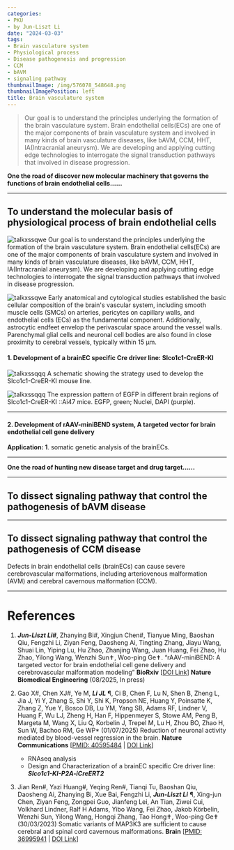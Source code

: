 ```yaml
---
categories:
- PKU
- by Jun-Liszt Li
date: "2024-03-03"
tags:
- Brain vasculature system
- Physiological process
- Disease pathogenesis and progression
- CCM
- bAVM
- signaling pathway
thumbnailImage: /img/576078_548648.png
thumbnailImagePosition: left
title: Brain vasculature system
---
```


> Our goal is to understand the principles underlying the formation of the brain vasculature system. Brain endothelial cells(ECs) are one of the major components of brain vasculature system and involved in many kinds of brain vasculature diseases, like bAVM, CCM, HHT, IA(Intracranial aneurysm). We are developing and applying cutting edge technologies to interrogate the signal transduction pathways that involved in disease progression.


<!--more-->


**One the road of discover new molecular machinery that governs the functions of brain endothelial cells......**



---
## To understand the molecular basis of physiological process of brain endothelial cells
![talkxssqwe](/img/576078_548648.png)
Our goal is to understand the principles underlying the formation of the brain vasculature system. Brain endothelial cells(ECs) are one of the major components of brain vasculature system and involved in many kinds of brain vasculature diseases, like bAVM, CCM, HHT, IA(Intracranial aneurysm). We are developing and applying cutting edge technologies to interrogate the signal transduction pathways that involved in disease progression.


![talkxssqwe](/img/SMC_pericyte_endfoot.png)
Early anatomical and cytological studies established the basic cellular composition of the brain's vascular system, including smooth muscle cells (SMCs) on arteries, pericytes on capillary walls, and endothelial cells (ECs) as the fundamental component. Additionally, astrocytic endfeet envelop the perivascular space around the vessel walls. Parenchymal glial cells and neuronal cell bodies are also found in close proximity to cerebral vessels, typically within 15 μm.


#### 1. Development of a brainEC specific Cre driver line: Slco1c1-CreER-KI
![talkxssqqq](/img/Slco1c1_KI_mouse_line_design.png)
A schematic showing the strategy used to develop the Slco1c1-CreER-KI mouse line.



![talkxssqqq](/img/Slco1c1_KI_mouse_line_result.png)
The expression pattern of EGFP in different brain regions of Slco1c1-CreER-KI ::Ai47 mice. EGFP, green; Nuclei, DAPI (purple).




---
#### 2. Development of rAAV-miniBEND system, A targeted vector for brain endothelial cell gene delivery
**Application: 1**. somatic genetic analysis of the brainECs.




---




**One the road of hunting new disease target and drug target......**

---
## To dissect signaling pathway that control the pathogenesis of bAVM disease






---
## To dissect signaling pathway that control the pathogenesis of CCM disease
Defects in brain endothelial cells (brainECs) can cause severe cerebrovascular malformations, including arteriovenous malformation (AVM) and cerebral cavernous malformation (CCM).










---
# References
1. ***Jun-Liszt Li#***, Zhanying Bi#, Xingjun Chen#, Tianyue Ming, Baoshan Qiu, Fengzhi Li, Ziyan Feng, Daosheng Ai, Tingting Zhang, Jiayu Wang, Shuai Lin, Yiping Lu, Hu Zhao, Zhanjing Wang, Juan Huang, Fei Zhao, Hu Zhao, Yilong Wang, Wenzhi Sun✝, Woo-ping Ge✝. “rAAV-miniBEND: A targeted vector for brain endothelial cell gene delivery and cerebrovascular malformation modeling” **BioRxiv** [[DOI Link](https://doi.org/10.1101/2025.06.10.658979)] **Nature Biomedical Engineering** (08/2025, In press)


2. Gao X#, Chen XJ#, Ye M, ***Li JL*** &para;, Ci B, Chen F, Lu N, Shen B, Zheng L, Jia J, Yi Y, Zhang S, Shi Y, Shi K, Propson NE, Huang Y, Poinsatte K, Zhang Z, Yue Y, Bosco DB, Lu YM, Yang SB, Adams RF, Lindner V, Huang F, Wu LJ, Zheng H, Han F, Hippenmeyer S, Stowe AM, Peng B, Margeta M, Wang X, Liu Q, Korbelin J, Trepel M, Lu H, Zhou BO, Zhao H, Sun W, Bachoo RM, Ge WP* (01/07/2025)
Reduction of neuronal activity mediated by blood-vessel regression in the brain. **Nature Communications** [[PMID: 40595484](https://pubmed.ncbi.nlm.nih.gov/40595484/) | [DOI Link](https://doi.org/10.1038/s41467-025-60308-0)]
    - RNAseq analysis
    - Design and Characterization of a brainEC specific Cre driver line: _**Slco1c1-KI-P2A-iCreERT2**_

3. Jian Ren#, Yazi Huang#, Yeqing Ren#, Tianqi Tu, Baoshan Qiu, Daosheng Ai, Zhanying Bi, Xue Bai, Fengzhi Li, ***Jun-Liszt Li*** &para;, Xing-jun Chen, Ziyan Feng, Zongpei Guo, Jianfeng Lei, An Tian, Ziwei Cui, Volkhard Lindner, Ralf H Adams, Yibo Wang, Fei Zhao, Jakob Körbelin, Wenzhi Sun, Yilong Wang, Hongqi Zhang, Tao Hong✝, Woo-ping Ge✝ (30/03/2023) Somatic variants of MAP3K3 are sufficient to cause cerebral and spinal cord cavernous malformations. **Brain** [[PMID: 36995941](https://pubmed.ncbi.nlm.nih.gov/36995941/) | [DOI Link](https://doi.org/10.1093/brain/awad104)]
